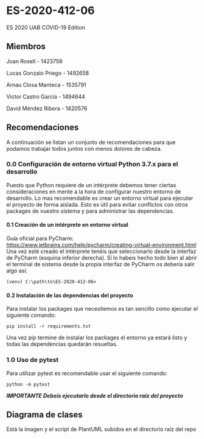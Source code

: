 # ES-2020-412-06
ES 2020 UAB COVID-19 Edition

## Miembros
Joan Rosell - 1423759

Lucas Gonzalo Priego - 1492658

Arnau Closa Manteca - 1535791

Victor Castro García - 1494644

David Méndez Ribera - 1420576

## Recomendaciones
A continuación se listan un conjunto de recomendaciones para que podamos trabajar todos juntos con menos dolores de cabeza.

### 0.0 Configuración de entorno virtual Python 3.7.x para el desarrollo
Puesto que Python requiere de un intérprete debemos tener ciertas consideraciones en mente a la hora de configurar nuestro entorno de desarrollo. Lo mas recomendable es crear un entorno virtual para ejecutar el proyecto de forma aislada. Esto es útil para evitar conflictos con otros packages de vuestro sistema y para administrar las dependencias.
#### 0.1 Creación de un intérprete en entorno virtual
Guía oficial para PyCharm: https://www.jetbrains.com/help/pycharm/creating-virtual-environment.html
Una vez esté creado el intérprete tenéis que seleccionarlo desde la interfaz de PyCharm (esquina inferior derecha). Si lo habeis hecho todo bien al abrir el terminal de sistema desde la propia interfaz de PyCharm os debería salir algo así:

```(venv) C:\path\to\ES-2020-412-06> ``` 

#### 0.2 Instalación de las dependencias del proyecto
Para instalar los packages que necesitemos es tan sencillo como ejecutar el siguiente comando:

``` pip install -r requirements.txt ```

Una vez pip termine de instalar los packages el entorno ya estará listo y todas las dependencias quedarán resueltas.

### 1.0 Uso de pytest
Para utilizar pytest es recomendable usar el siguiente comando:

``` python -m pytest ```

***IMPORTANTE Debeis ejecutarlo desde el directorio raíz del proyecto***

## Diagrama de clases
Está la imagen y el script de PlantUML subidos en el directorio raíz del repo

